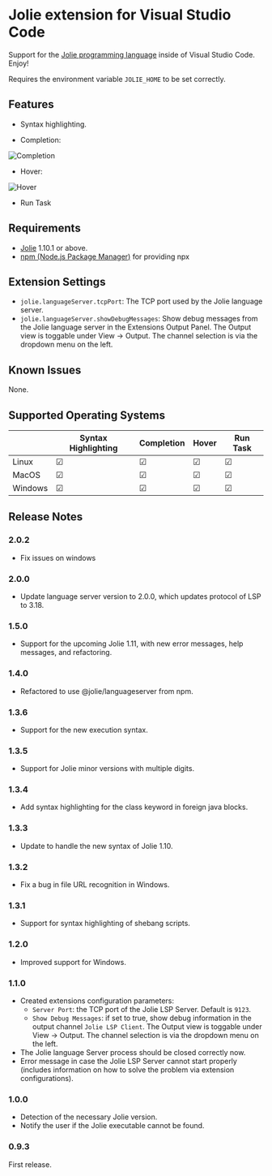 # Jolie extension for Visual Studio Code

Support for the [Jolie programming language](https://jolie-lang.org) inside of Visual Studio Code. Enjoy!

Requires the environment variable `JOLIE_HOME` to be set correctly.

## Features

- Syntax highlighting.

- Completion:

![Completion](images/feature-completion.gif)

- Hover:

![Hover](images/feature-hover.gif)

- Run Task

## Requirements

- [Jolie](https://jolie-lang.org) 1.10.1 or above.
- [npm (Node.js Package Manager)](https://www.npmjs.com/) for providing npx

## Extension Settings

- `jolie.languageServer.tcpPort`: The TCP port used by the Jolie language server.
- `jolie.languageServer.showDebugMessages`: Show debug messages from the Jolie language server in the Extensions Output Panel. The Output view is toggable under View -> Output. The channel selection is via the dropdown menu on the left.

## Known Issues

None.

## Supported Operating Systems

|            | Syntax Highlighting | Completion          | Hover               | Run Task            |
|------------|---------------------|---------------------|---------------------|---------------------|
| Linux      |☑           |☑           |☑           | ☑          |
| MacOS      |☑           |☑           |☑           | ☑          |
| Windows    |☑           |☑           |☑           | ☑          |

## Release Notes

### 2.0.2

- Fix issues on windows

### 2.0.0

- Update language server version to 2.0.0, which updates protocol of LSP to 3.18.

### 1.5.0

- Support for the upcoming Jolie 1.11, with new error  messages, help messages, and refactoring.

### 1.4.0

- Refactored to use @jolie/languageserver from npm.

### 1.3.6

- Support for the new execution syntax.

### 1.3.5

- Support for Jolie minor versions with multiple digits.

### 1.3.4

- Add syntax highlighting for the class keyword in foreign java blocks.

### 1.3.3

- Update to handle the new syntax of Jolie 1.10.

### 1.3.2

- Fix a bug in file URL recognition in Windows.

### 1.3.1

- Support for syntax highlighting of shebang scripts.

### 1.2.0

- Improved support for Windows.

### 1.1.0

- Created extensions configuration parameters:
  - `Server Port`: the TCP port of the Jolie LSP Server. Default is `9123`.
  - `Show Debug Messages`: if set to true, show debug information in the output channel `Jolie LSP Client`. The Output view is toggable under View -> Output. The channel selection is via the dropdown menu on the left.
- The Jolie language Server process should be closed correctly now.
- Error message in case the Jolie LSP Server cannot start properly (includes information on how to solve the problem via extension configurations).

### 1.0.0

- Detection of the necessary Jolie version.
- Notify the user if the Jolie executable cannot be found.

### 0.9.3

First release.
